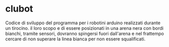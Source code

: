 # clubot
Codice di sviluppo del programma per i robotini arduino realizzati durante un tirocino.
il loro scopo e di essere posizionati in una arena nera con bordi bianchi, tramite sensori, 
dovranno spingersi fuori dall'arena e nel frattempo cercare di non superare la linea bianca per non essere squalificati.
